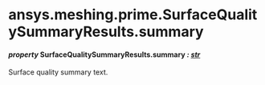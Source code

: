 # ansys.meshing.prime.SurfaceQualitySummaryResults.summary

<a id="ansys.meshing.prime.SurfaceQualitySummaryResults.summary"></a>

#### *property* SurfaceQualitySummaryResults.summary *: [str](https://docs.python.org/3.11/library/stdtypes.html#str)*

Surface quality summary text.

<!-- !! processed by numpydoc !! -->
